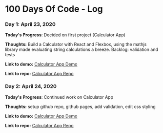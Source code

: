 # 100 Days Of Code - Log

### Day 1: April 23, 2020

**Today's Progress**: Decided on first project (Calculator App)

**Thoughts:** Build a Calculator with React and Flexbox, using the mathjs library made evaluating string calculations a breeze. Backlog: validation and tests

**Link to demo:** [Calculator App Demo](https://thomascraig.github.io/react-calculator/)

**Link to repo:** [Calculator App Repo](https://github.com/thomascraig/react-calculator)

### Day 2: April 24, 2020

**Today's Progress**: Continued work on Calculator App

**Thoughts:** setup github repo, github pages, add validation, edit css styling

**Link to demo:** [Calculator App Demo](https://thomascraig.github.io/react-calculator/)

**Link to repo:** [Calculator App Repo](https://github.com/thomascraig/react-calculator)
